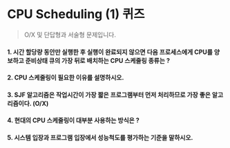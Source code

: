 # CPU Scheduling (1) 퀴즈
> O/X 및 단답형과 서술형 문제입니다.


#### 1. 시간 할당량 동안만 실행한 후 실행이 완료되지 않으면 다음 프로세스에게 CPU를 양보하고 준비상태 큐의 가장 뒤로 배치하는 CPU 스케줄링 종류는 ? 
#### 2. CPU 스케줄링이 필요한 이유를 설명하시오.
#### 3. SJF 알고리즘은 작업시간이 가장 짧은 프로그램부터 먼저 처리하므로 가장 좋은 알고리즘이다. (O/X)

#### 4. 현대의 CPU 스케줄링이 대부분 사용하는 방식은 ?

#### 5. 시스템 입장과 프로그램 입장에서 성능척도를 평가하는 기준을 말하시오.
